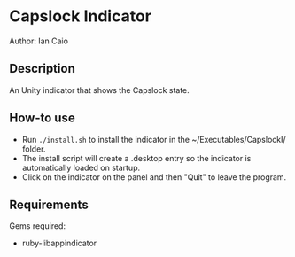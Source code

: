 # Capslock Indicator

Author: Ian Caio

## Description

An Unity indicator that shows the Capslock state.

## How-to use

- Run `./install.sh` to install the indicator in the ~/Executables/CapslockI/ folder.
- The install script will create a .desktop entry so the indicator is automatically loaded on startup.
- Click on the indicator on the panel and then "Quit" to leave the program.

## Requirements

Gems required:
- ruby-libappindicator
